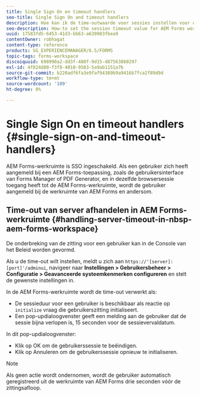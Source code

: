 ```yaml
---
title: Single Sign On en timeout handlers
seo-title: Single Sign On and timeout handlers
description: Hoe kan ik de time-outwaarde voor sessies instellen voor de AEM Forms-werkruimte.
seo-description: How-to set the session timeout value for AEM Forms workspace.
uuid: 17583fd5-6453-41d3-bb63-a639983fbea9
contentOwner: robhagat
content-type: reference
products: SG_EXPERIENCEMANAGER/6.5/FORMS
topic-tags: forms-workspace
discoiquuid: 698990a2-dd3f-480f-9d15-d87563860297
exl-id: 4f824d80-f3f8-4010-9583-5a9ab1151a7b
source-git-commit: b220adf6fa3e9faf94389b9a9416b7fca2f89d9d
workflow-type: tm+mt
source-wordcount: '189'
ht-degree: 0%

---
```


# Single Sign On en timeout handlers {#single-sign-on-and-timeout-handlers}

AEM Forms-werkruimte is SSO ingeschakeld. Als een gebruiker zich heeft aangemeld bij een AEM Forms-toepassing, zoals de gebruikersinterface van Forms Manager of PDF Generator, en in dezelfde browsersessie toegang heeft tot de AEM Forms-werkruimte, wordt de gebruiker aangemeld bij de werkruimte van AEM Forms en andersom.

## Time-out van server afhandelen in AEM Forms-werkruimte {#handling-server-timeout-in-nbsp-aem-forms-workspace}

De onderbreking van de zitting voor een gebruiker kan in de Console van het Beleid worden gevormd.

Als u de time-out wilt instellen, meldt u zich aan `https://'[server]:[port]'/adminui`, navigeer naar **Instellingen > Gebruikersbeheer > Configuratie > Geavanceerde systeemkenmerken configureren** en stelt de gewenste instellingen in.

In de AEM Forms-werkruimte wordt de time-out verwerkt als:

* De sessieduur voor een gebruiker is beschikbaar als reactie op `initialize` vraag die gebruikerszitting initialiseert.
* Een pop-updialoogvenster geeft een melding aan de gebruiker dat de sessie bijna verlopen is, 15 seconden voor de sessievervaldatum.

In dit pop-updialoogvenster:

* Klik op OK om de gebruikerssessie te beëindigen.
* Klik op Annuleren om de gebruikerssessie opnieuw te initialiseren.

>[!NOTE]
>
>Als geen actie wordt ondernomen, wordt de gebruiker automatisch geregistreerd uit de werkruimte van AEM Forms drie seconden vóór de zittingsafloop.
